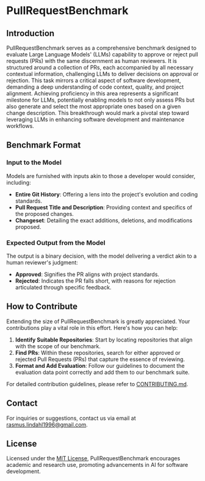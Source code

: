 # PullRequestBenchmark

## Introduction

PullRequestBenchmark serves as a comprehensive benchmark designed to evaluate Large Language Models' (LLMs) capability to approve or reject pull requests (PRs) with the same discernment as human reviewers. It is structured around a collection of PRs, each accompanied by all necessary contextual information, challenging LLMs to deliver decisions on approval or rejection. This task mirrors a critical aspect of software development, demanding a deep understanding of code context, quality, and project alignment. Achieving proficiency in this area represents a significant milestone for LLMs, potentially enabling models to not only assess PRs but also generate and select the most appropriate ones based on a given change description. This breakthrough would mark a pivotal step toward leveraging LLMs in enhancing software development and maintenance workflows.

## Benchmark Format

### Input to the Model

Models are furnished with inputs akin to those a developer would consider, including:

- **Entire Git History**: Offering a lens into the project's evolution and coding standards.
- **Pull Request Title and Description**: Providing context and specifics of the proposed changes.
- **Changeset**: Detailing the exact additions, deletions, and modifications proposed.

### Expected Output from the Model

The output is a binary decision, with the model delivering a verdict akin to a human reviewer's judgment:

- **Approved**: Signifies the PR aligns with project standards.
- **Rejected**: Indicates the PR falls short, with reasons for rejection articulated through specific feedback.

## How to Contribute

Extending the size of PullRequestBenchmark is greatly appreciated. Your contributions play a vital role in this effort. Here's how you can help:

1. **Identify Suitable Repositories**: Start by locating repositories that align with the scope of our benchmark.
2. **Find PRs**: Within these repositories, search for either approved or rejected Pull Requests (PRs) that capture the essence of reviewing.
3. **Format and Add Evaluation**: Follow our guidelines to document the evaluation data point correctly and add them to our benchmark suite.

For detailed contribution guidelines, please refer to [CONTRIBUTING.md](CONTRIBUTING.md).

## Contact

For inquiries or suggestions, contact us via email at rasmus.lindahl1996@gmail.com.

## License

Licensed under the [MIT License](LICENSE), PullRequestBenchmark encourages academic and research use, promoting advancements in AI for software development.
